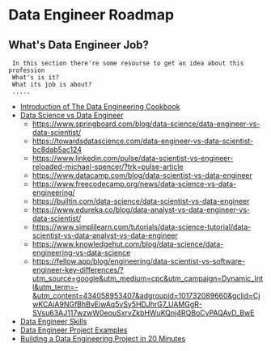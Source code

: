 # Data Engineer Roadmap

## What's Data Engineer Job?
     In this section there're some resourse to get an idea about this profession
     What's is it?
     What its job is about?
     .....

 - [Introduction of The Data Engineering Cookbook](https://github.com/andkret/Cookbook/blob/master/sections/01-Introduction.md#data-scientist)
 - [Data Science vs Data Engineer]()
     - https://www.springboard.com/blog/data-science/data-engineer-vs-data-scientist/
     - https://towardsdatascience.com/data-engineer-vs-data-scientist-bc8dab5ac124
     - https://www.linkedin.com/pulse/data-scientist-vs-engineer-reloaded-michael-spencer/?trk=pulse-article
     - https://www.datacamp.com/blog/data-scientist-vs-data-engineer
     - https://www.freecodecamp.org/news/data-science-vs-data-engineering/
     - https://builtin.com/data-science/data-scientist-vs-data-engineer 
     - https://www.edureka.co/blog/data-analyst-vs-data-engineer-vs-data-scientist/
     - https://www.simplilearn.com/tutorials/data-science-tutorial/data-scientist-vs-data-analyst-vs-data-engineer
     - https://www.knowledgehut.com/blog/data-science/data-engineering-vs-data-science
     - https://fellow.app/blog/engineering/data-scientist-vs-software-engineer-key-differences/?utm_source=google&utm_medium=cpc&utm_campaign=Dynamic_Intl&utm_term=-&utm_content=434058953407&adgroupid=101732089660&gclid=CjwKCAiA9NGfBhBvEiwAq5vSy5HDJhrG7_UAMGgR-SVsu63AJ117wzwW0eouSxrvZkbHWuKQnj4RQBoCyPAQAvD_BwE
 - [Data Engineer Skills]()
 - [Data Engineer Project Examples]() 
 - [Building a Data Engineering Project in 20 Minutes](https://www.sspaeti.com/blog/data-engineering-project-in-twenty-minutes/)
